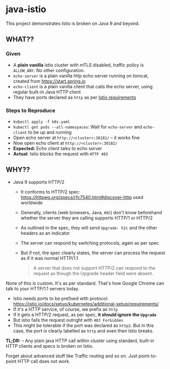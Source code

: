 # java-istio

This project demonstrates Istio is broken on Java 9 and beyond.

## WHAT??

### Given

* A **plain vanilla** istio cluster with mTLS disabled, traffic policy is `ALLOW_ANY`. No other configuration.
* `echo-server` is a plain vanilla http echo server running on tomcat, created from https://start.spring.io
* `echo-client` is a plain vanilla client that calls the echo server, using regular built-in Java HTTP client
* They have ports declared as `http` as per [Istio requirements](https://istio.io/docs/setup/kubernetes/additional-setup/requirements/)

### Steps to Reproduce

* `kubectl apply -f k8s.yaml`
* `kubectl get pods --all-namespaces`: Wait for `echo-server` and `echo-client` to be up and running
* Open echo server at `http://<cluster>:30181/` – it works fine
* Now open echo client at `http://<cluster>:30182/`
* **Expected:** Echo client talks to echo server
* **Actual**: Istio blocks the request with `HTTP 403`

## WHY??

* Java 9 supports HTTP/2
  * It conforms to HTTP/2 spec: https://httpwg.org/specs/rfc7540.html#discover-http used worldwide
  * Generally, clients (web browsers, Java, etc) don't know beforehand whether the server they are calling supports HTTP/1 or HTTP/2
  * As outlined in the spec, they will send `Upgrade: h2c` and the other headers as an indicator
  * The server can respond by switching protocols, again as per spec
  * But if not, the spec clearly states, the server can process the request as if it was normal HTTP/1.1
  
    > A server that does not support HTTP/2 can respond to the request as though the Upgrade header field were absent.

None of this is custom. It's as per standard. That's how Google Chrome can talk to your HTTP/1.1 servers today.

* Istio needs ports to be prefixed with protocol: https://istio.io/docs/setup/kubernetes/additional-setup/requirements/
* If it's a HTTP service, of course, we prefix as `http`
* If it gets a HTTP/2 request, as per spec, **it should ignore the `Upgrade`**
* But istio fails the request outright with `403 Forbidden`
* This might be tolerable if the port was declared as `http2`. But in this case, the port is clearly labelled as `http` and even then Istio breaks.

**TL;DR:** – Any plain java HTTP call within cluster using standard, built-in HTTP clients and specs is broken on Istio.

Forget about advanced stuff like Traffic routing and so on. Just point-to-point HTTP call does not work.
